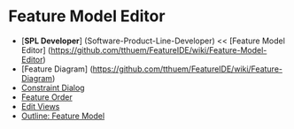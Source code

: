 # Feature Model Editor

* [**SPL Developer**] (Software-Product-Line-Developer) <<  [Feature Model Editor] (https://github.com/tthuem/FeatureIDE/wiki/Feature-Model-Editor)
* [Feature Diagram] (https://github.com/tthuem/FeatureIDE/wiki/Feature-Diagram)
* [Constraint Dialog](https://github.com/tthuem/FeatureIDE/wiki/Constraint-Dialog)
* [Feature Order](https://github.com/tthuem/FeatureIDE/wiki/Feature-Order)
* [Edit Views](https://github.com/tthuem/FeatureIDE/wiki/Edit-Views)
* [Outline: Feature Model](https://github.com/tthuem/FeatureIDE/wiki/Outline-Feature-Model)